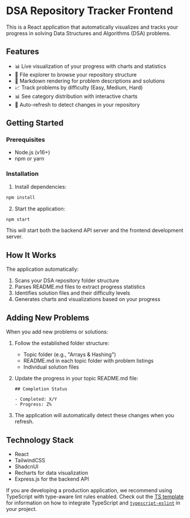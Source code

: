# DSA Repository Tracker Frontend

This is a React application that automatically visualizes and tracks your progress in solving Data Structures and Algorithms (DSA) problems.

## Features

- 📊 Live visualization of your progress with charts and statistics
- 📁 File explorer to browse your repository structure
- 📝 Markdown rendering for problem descriptions and solutions
- 📈 Track problems by difficulty (Easy, Medium, Hard)
- 📊 See category distribution with interactive charts
- 🔄 Auto-refresh to detect changes in your repository

## Getting Started

### Prerequisites

- Node.js (v16+)
- npm or yarn

### Installation

1. Install dependencies:
```bash
npm install
```

2. Start the application:
```bash
npm start
```

This will start both the backend API server and the frontend development server.

## How It Works

The application automatically:

1. Scans your DSA repository folder structure
2. Parses README.md files to extract progress statistics
3. Identifies solution files and their difficulty levels
4. Generates charts and visualizations based on your progress

## Adding New Problems

When you add new problems or solutions:

1. Follow the established folder structure:
   - Topic folder (e.g., "Arrays & Hashing")
   - README.md in each topic folder with problem listings
   - Individual solution files

2. Update the progress in your topic README.md file:
   ```
   ## Completion Status
   
   - Completed: X/Y
   - Progress: Z%
   ```

3. The application will automatically detect these changes when you refresh.

## Technology Stack

- React
- TailwindCSS
- ShadcnUI
- Recharts for data visualization
- Express.js for the backend API

If you are developing a production application, we recommend using TypeScript with type-aware lint rules enabled. Check out the [TS template](https://github.com/vitejs/vite/tree/main/packages/create-vite/template-react-ts) for information on how to integrate TypeScript and [`typescript-eslint`](https://typescript-eslint.io) in your project.
